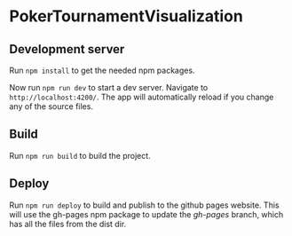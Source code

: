 # PokerTournamentVisualization

## Development server
Run `npm install` to get the needed npm packages.

Now run `npm run dev` to start a dev server. Navigate to `http://localhost:4200/`. The app will automatically reload if you change any of the source files.

## Build

Run `npm run build` to build the project.

## Deploy

Run `npm run deploy` to build and publish to the github pages website. This will use the gh-pages npm package to update the *gh-pages* branch, which has all the files from the dist dir. 
